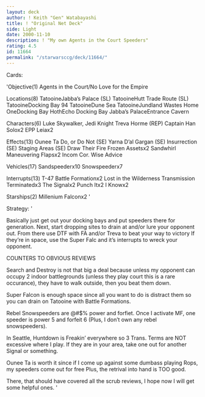 ```yaml
---
layout: deck
author: ! Keith "Gen" Watabayashi
title: ! "Original Net Deck"
side: Light
date: 2000-11-10
description: ! "My own Agents in the Court Speeders"
rating: 4.5
id: 11664
permalink: "/starwarsccg/deck/11664/"
---
```

Cards: 

'Objective(1)
Agents in the Court/No Love for the Empire

Locations(8)
TatooineJabba’s Palace (SL)
TatooineHutt Trade Route (SL)
TatooineDocking Bay 94
TatooineDune Sea
TatooineJundland Wastes
Home OneDocking Bay
HothEcho Docking Bay
Jabba’s PalaceEntrance Cavern

Characters(6)
Luke Skywalker, Jedi Knight
Treva Horme (REP)
Captain Han Solox2
EPP Leiax2

Effects(13)
Ounee Ta
Do, or Do Not (SE)
Yarna D’al Gargan (SE)
Insurrection (SE)
Staging Areas (SE)
Draw Their Fire
Frozen Assetsx2
Sandwhirl
Maneuvering Flapsx2
Incom Cor.
Wise Advice

Vehicles(17)
Sandspeederx10
Snowspeederx7

Interrupts(13)
T-47 Battle Formationx2
Lost in the Wilderness
Transmission Terminatedx3
The Signalx2
Punch Itx2
I Knowx2

Starships(2)
Millenium Falconx2 '

Strategy: '

Basically just get out your docking bays and put speeders there for generation. Next, start dropping sites to drain at and/or lure your opponent out. From there use DTF with FA and/or Treva to beat your way to victory If they’re in space, use the Super Falc and it’s interrupts to wreck your opponent.

COUNTERS TO OBVIOUS REVIEWS

Search and Destroy is not that big a deal because unless my opponent can occupy 2 indoor battlegrounds (unless they play court this is a rare occurance), they have to walk outside, then you beat them down.

Super Falcon is enough space since all you want to do is distract them so you can drain on Tatooine with Battle Formations.

Rebel Snowspeeders are @#$% power and forfiet. Once I activate MF, one speeder is power 5 and forfeit 6 (Plus, I don’t own any rebel snowspeeders).

In Seattle, Huntdown is Freakin’ everywhere so 3 Trans. Terms are NOT excessive where I play. If they are in your area, take one out for another Signal or something.

Ounee Ta is worth it since if I come up against some dumbass playing Rops, my speeders come out for free Plus, the retrival into hand is TOO good.

There, that should have covered all the scrub reviews, I hope now I will get some helpful ones. '
